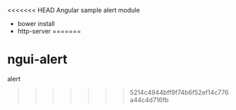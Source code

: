 <<<<<<< HEAD
Angular sample alert module

- bower install
- http-server
=======
# ngui-alert
alert
>>>>>>> 5214c4944bff9f74b6f52ef14c776a44c4d716fb

